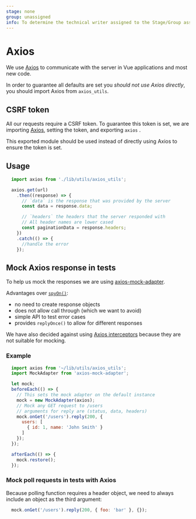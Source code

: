 ```yaml
---
stage: none
group: unassigned
info: To determine the technical writer assigned to the Stage/Group associated with this page, see https://about.gitlab.com/handbook/engineering/ux/technical-writing/#designated-technical-writers
---
```


# Axios

We use [Axios](https://github.com/axios/axios) to communicate with the server in Vue applications and most new code.

In order to guarantee all defaults are set you *should not use Axios directly*, you should import Axios from `axios_utils`.

## CSRF token

All our requests require a CSRF token.
To guarantee this token is set, we are importing [Axios](https://github.com/axios/axios), setting the token, and exporting `axios` .

This exported module should be used instead of directly using Axios to ensure the token is set.

## Usage

```javascript
  import axios from './lib/utils/axios_utils';

  axios.get(url)
    .then((response) => {
      // `data` is the response that was provided by the server
      const data = response.data;

      // `headers` the headers that the server responded with
      // All header names are lower cased
      const paginationData = response.headers;
    })
    .catch(() => {
      //handle the error
    });
```

## Mock Axios response in tests

To help us mock the responses we are using [axios-mock-adapter](https://github.com/ctimmerm/axios-mock-adapter).

Advantages over [`spyOn()`](https://jasmine.github.io/api/edge/global.html#spyOn):

- no need to create response objects
- does not allow call through (which we want to avoid)
- simple API to test error cases
- provides `replyOnce()` to allow for different responses

We have also decided against using [Axios interceptors](https://github.com/axios/axios#interceptors) because they are not suitable for mocking.

### Example

```javascript
  import axios from '~/lib/utils/axios_utils';
  import MockAdapter from 'axios-mock-adapter';

  let mock;
  beforeEach(() => {
    // This sets the mock adapter on the default instance
    mock = new MockAdapter(axios);
    // Mock any GET request to /users
    // arguments for reply are (status, data, headers)
    mock.onGet('/users').reply(200, {
      users: [
        { id: 1, name: 'John Smith' }
      ]
    });
  });

  afterEach(() => {
    mock.restore();
  });
```

### Mock poll requests in tests with Axios

Because polling function requires a header object, we need to always include an object as the third argument:

```javascript
  mock.onGet('/users').reply(200, { foo: 'bar' }, {});
```

